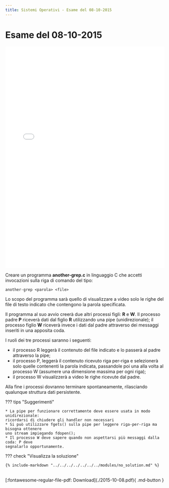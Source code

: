 ```yaml
---
title: Sistemi Operativi - Esame del 08-10-2015
---
```

# Esame del 08-10-2015

<embed src="../2015-10-08.pdf" type="application/pdf" width=100% height=700px>

Creare un programma __another-grep.c__ in linguaggio C che accetti invocazioni sulla riga di
comando del tipo:

    another-grep <parola> <file>

Lo scopo del programma sarà quello di visualizzare a video solo le righe del file di testo
indicato che contengono la parola specificata.

Il programma al suo avvio creerà due altri processi figli: __R__
e __W__. Il processo padre __P__ riceverà dati dal figlio __R__
utilizzando una pipe (unidirezionale); il processo figlio __W__
riceverà invece i dati dal padre attraverso dei messaggi
inseriti in una apposita coda.

I ruoli dei tre processi saranno i seguenti:

* il processo R leggerà il contenuto del file indicato
e lo passerà al padre attraverso la pipe;
* il processo P, leggerà il contenuto ricevuto riga per-riga e selezionerà solo quelle contenenti la
parola indicata, passandole poi una alla volta al
processo W (assumere una dimensione massima
per ogni riga);
* il processo W visualizzerà a video le righe ricevute
dal padre.

Alla fine i processi dovranno terminare spontaneamente, rilasciando qualunque struttura
dati persistente.

??? tips "Suggerimenti"

    * La pipe per funzionare correttamente deve essere usata in modo unidirezionale:
    ricordarsi di chiudere gli handler non necessari
    * Si può utilizzare fgets() sulla pipe per leggere riga-per-riga ma bisogna ottenere
    uno stream impiegando fdopen();
    * Il processo W deve sapere quando non aspettarsi più messaggi dalla coda: P deve
    segnalarlo opportunamente.


??? check "Visualizza la soluzione"
    
    {% include-markdown "../../../../../../../modules/no_solution.md" %}

<br>
[:fontawesome-regular-file-pdf: Download](./2015-10-08.pdf){ .md-button }
